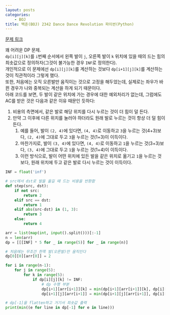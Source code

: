 ```yaml
---
layout: posts
categories:
    - BOJ
title: 백준(BOJ) 2342 Dance Dance Revolution 파이썬(Python)
---
```


[문제 링크](https://www.acmicpc.net/problem/2342)

꽤 어려운 DP 문제.  
`dp[i][j][k]`를 `i`번째 순서에서 왼쪽 발이 `j`, 오른쪽 발이 `k` 위치에 있을 때의 드는 힘의 최솟값으로 정의하자(그것이 불가능한 경우 `INF`로 정의한다).  
개인적으로 이 문제에선 `dp[i][j][k]`를 계산하는 것보다 `dp[i+1][j][k]`를 계산하는 것이 직관적이라 그렇게 했다.  
또한, 처음에는 오직 오른발만 움직이는 것으로 고정을 해두었는데, 실제로는 좌우가 바뀐 경우가 나와 중복되는 계산을 하게 되기 때문이다.  
아래 코드를 보면, 두 발이 같은 위치에 가는 경우에 대한 예외처리가 없는데, 그럼에도 AC를 받은 것은 다음과 같은 이유 때문인 듯하다:  
1. 비용의 측면에서, 같은 발로 해당 위치를 다시 누르는 것이 더 힘이 덜 든다.  
2. 만약 그 이후에 다른 위치를 눌러야 하더라도 원래 발로 누르는 것이 항상 더 덜 힘이 든다.  
    1. 예를 들어, 발이 `(2, 4)`에 있다면, `(4, 4)`로 이동하고 `3`을 누르는 것(4+3)보다, `(2, 4)`에 그대로 두고 `3`을 누르는 것(1+3)이 이득이다.  
    3. 마찬가지로, 발이 `(3, 4)`에 있다면, `(4, 4)`로 이동하고 `1`을 누르는 것(3+3)보다, `(3, 4)`에 그대로 두고 `1`을 누르는 것(1+4)이 이득이다.  
    4. 이런 방식으로, 발이 어떤 위치에 있든 발을 같은 위치로 옮기고 `1`을 누르는 것보다, 원래 위치에 두고 같은 발로 다시 누르는 것이 이득이다.

```python
INF = float('inf')

# src에서 dst로 발을 옮길 때 드는 비용을 반환함
def step(src, dst):
    if not src:
        return 2
    elif src == dst:
        return 1
    elif abs(src-dst) in (1, 3):
        return 3
    else:
        return 4

arr = list(map(int, input().split()))[:-1]
n = len(arr)
dp = [[[INF] * 5 for _ in range(5)] for _ in range(n)]

# 처음에는 무조건 한쪽 발(오른발)만 움직인다
dp[0][0][arr[0]] = 2

for i in range(n-1):
    for j in range(5):
        for k in range(5):
            if dp[i][j][k] != INF:
                # dp 수행 부분
                dp[i+1][arr[i+1]][k] = min(dp[i+1][arr[i+1]][k], dp[i][j][k] + step(j, arr[i+1]))
                dp[i+1][j][arr[i+1]] = min(dp[i+1][j][arr[i+1]], dp[i][j][k] + step(k, arr[i+1]))

# dp[-1]을 flatten하고 거기서 최솟값 출력
print(min((e for line in dp[-1] for e in line)))
```
